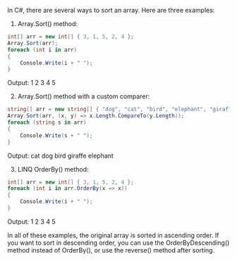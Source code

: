 In C#, there are several ways to sort an array. Here are three examples:

1. Array.Sort() method:
```csharp
int[] arr = new int[] { 3, 1, 5, 2, 4 };
Array.Sort(arr);
foreach (int i in arr)
{
    Console.Write(i + " ");
}
```
Output: 1 2 3 4 5

2. Array.Sort() method with a custom comparer:
```csharp
string[] arr = new string[] { "dog", "cat", "bird", "elephant", "giraffe" };
Array.Sort(arr, (x, y) => x.Length.CompareTo(y.Length));
foreach (string s in arr)
{
    Console.Write(s + " ");
}
```
Output: cat dog bird giraffe elephant

3. LINQ OrderBy() method:
```csharp
int[] arr = new int[] { 3, 1, 5, 2, 4 };
foreach (int i in arr.OrderBy(x => x))
{
    Console.Write(i + " ");
}
```
Output: 1 2 3 4 5

In all of these examples, the original array is sorted in ascending order. If you want to sort in descending order, you can use the OrderByDescending() method instead of OrderBy(), or use the reverse() method after sorting.